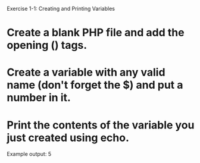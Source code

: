 Exercise 1-1: Creating and Printing Variables

# Create a blank PHP file and add the opening (<?php) and closing (?>) tags.
# Create a variable with any valid name (don't forget the $) and put a number in it.
# Print the contents of the variable you just created using echo.

Example output:
5
